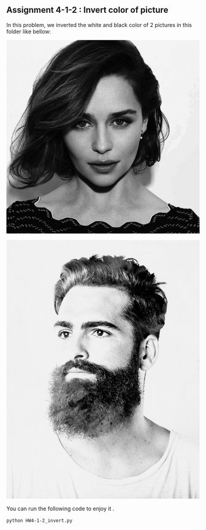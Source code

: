 ## Assignment 4-1-2 : Invert color of picture

In this problem, we inverted the white and black color of 2 pictures in this folder like bellow:

![Alt text](first_inverted.jpg)


![Alt text](second_inverted.jpg)

You can run the following code to enjoy it . 




```
python HW4-1-2_invert.py
```